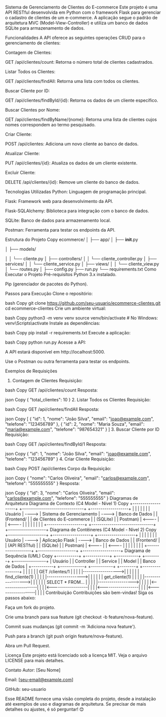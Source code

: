Sistema de Gerenciamento de Clientes do E-commerce
Este projeto é uma API RESTful desenvolvida em Python com o framework Flask para gerenciar o cadastro de clientes de um e-commerce. A aplicação segue o padrão de arquitetura MVC (Model-View-Controller) e utiliza um banco de dados SQLite para armazenamento de dados.

Funcionalidades
A API oferece as seguintes operações CRUD para o gerenciamento de clientes:

Contagem de Clientes:

GET /api/clientes/count: Retorna o número total de clientes cadastrados.

Listar Todos os Clientes:

GET /api/clientes/findAll: Retorna uma lista com todos os clientes.

Buscar Cliente por ID:

GET /api/clientes/findById/{id}: Retorna os dados de um cliente específico.

Buscar Clientes por Nome:

GET /api/clientes/findByName/{nome}: Retorna uma lista de clientes cujos nomes correspondem ao termo pesquisado.

Criar Cliente:

POST /api/clientes: Adiciona um novo cliente ao banco de dados.

Atualizar Cliente:

PUT /api/clientes/{id}: Atualiza os dados de um cliente existente.

Excluir Cliente:

DELETE /api/clientes/{id}: Remove um cliente do banco de dados.

Tecnologias Utilizadas
Python: Linguagem de programação principal.

Flask: Framework web para desenvolvimento da API.

Flask-SQLAlchemy: Biblioteca para integração com o banco de dados.

SQLite: Banco de dados para armazenamento local.

Postman: Ferramenta para testar os endpoints da API.

Estrutura do Projeto
Copy
ecommerce/
│
├── app/
│   ├── __init__.py

│   ├── models/

│   │   └── cliente.py
│   ├── controllers/
│   │   └── cliente_controller.py
│   ├── services/
│   │   └── cliente_service.py
│   ├── views/
│   │   └── cliente_view.py
│   └── routes.py
│
├── config.py
├── run.py
└── requirements.txt
Como Executar o Projeto
Pré-requisitos
Python 3.x instalado.

Pip (gerenciador de pacotes do Python).

Passos para Execução
Clone o repositório:

bash
Copy
git clone https://github.com/seu-usuario/ecommerce-clientes.git
cd ecommerce-clientes
Crie um ambiente virtual:

bash
Copy
python3 -m venv venv
source venv/bin/activate  # No Windows: venv\Scripts\activate
Instale as dependências:

bash
Copy
pip install -r requirements.txt
Execute a aplicação:

bash
Copy
python run.py
Acesse a API:

A API estará disponível em http://localhost:5000.

Use o Postman ou outra ferramenta para testar os endpoints.

Exemplos de Requisições
1. Contagem de Clientes
Requisição:

bash
Copy
GET /api/clientes/count
Resposta:

json
Copy
{
  "total_clientes": 10
}
2. Listar Todos os Clientes
Requisição:

bash
Copy
GET /api/clientes/findAll
Resposta:

json
Copy
[
  {
    "id": 1,
    "nome": "João Silva",
    "email": "joao@example.com",
    "telefone": "123456789"
  },
  {
    "id": 2,
    "nome": "Maria Souza",
    "email": "maria@example.com",
    "telefone": "987654321"
  }
]
3. Buscar Cliente por ID
Requisição:

bash
Copy
GET /api/clientes/findById/1
Resposta:

json
Copy
{
  "id": 1,
  "nome": "João Silva",
  "email": "joao@example.com",
  "telefone": "123456789"
}
4. Criar Cliente
Requisição:

bash
Copy
POST /api/clientes
Corpo da Requisição:

json
Copy
{
  "nome": "Carlos Oliveira",
  "email": "carlos@example.com",
  "telefone": "555555555"
}
Resposta:

json
Copy
{
  "id": 3,
  "nome": "Carlos Oliveira",
  "email": "carlos@example.com",
  "telefone": "555555555"
}
Diagramas de Arquitetura
Diagrama de Contexto (C4 Model - Nível 1)
Copy
+-------------------+       +-------------------------------+       +-------------------+
|                   |       |                               |       |                   |
|  Usuário          | ----> |  Sistema de Gerenciamento     | ----> |  Banco de Dados   |
|  (Frontend/       |       |  de Clientes do E-commerce    |       |  (SQLite)         |
|   Postman)        | <---- |                               | <---- |                   |
|                   |       |                               |       |                   |
+-------------------+       +-------------------------------+       +-------------------+
Diagrama de Contêineres (C4 Model - Nível 2)
Copy
+-------------------+       +-------------------+       +-------------------+
|                   |       |                   |       |                   |
|  Usuário          | ----> |  Aplicação Flask  | ----> |  Banco de Dados   |
|  (Frontend/       |       |  (API RESTful)    |       |  (SQLite)         |
|   Postman)        | <---- |                   | <---- |                   |
|                   |       |                   |       |                   |
+-------------------+       +-------------------+       +-------------------+
Diagrama de Sequência (UML)
Copy
+-----------+       +------------+       +-----------+       +--------+       +----------------+
|  Usuário  |       | Controller |       |  Service  |       |  Model |       | Banco de Dados |
+-----------+       +------------+       +-----------+       +--------+       +----------------+
     |                   |                   |                   |                   |
     | GET /clientes/1   |                   |                   |                   |
     |------------------>|                   |                   |                   |
     |                   | find_cliente(1)   |                   |                   |
     |                   |------------------>|                   |                   |
     |                   |                   | get_cliente(1)    |                   |
     |                   |                   |------------------>|                   |
     |                   |                   |                   | SELECT * FROM...  |
     |                   |                   |                   |------------------>|
     |                   |                   |                   |<------------------|
     |                   |                   |<------------------|                   |
     |                   |<------------------|                   |                   |
     |<------------------|                   |                   |                   |
Contribuição
Contribuições são bem-vindas! Siga os passos abaixo:

Faça um fork do projeto.

Crie uma branch para sua feature (git checkout -b feature/nova-feature).

Commit suas mudanças (git commit -m 'Adiciona nova feature').

Push para a branch (git push origin feature/nova-feature).

Abra um Pull Request.

Licença
Este projeto está licenciado sob a licença MIT. Veja o arquivo LICENSE para mais detalhes.

Contato
Autor: [Seu Nome]

Email: [seu-email@example.com]

GitHub: seu-usuario

Esse README fornece uma visão completa do projeto, desde a instalação até exemplos de uso e diagramas de arquitetura. Se precisar de mais detalhes ou ajustes, é só perguntar! 😊
